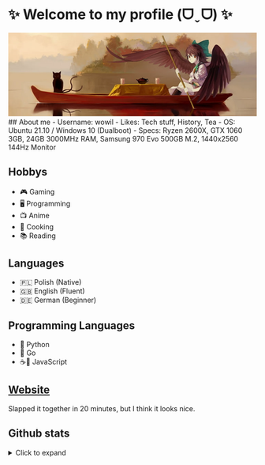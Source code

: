 # ✨ Welcome to my profile (ᗜˬᗜ) ✨
<img src="banner.png">
## About me
- Username: wowil
- Likes: Tech stuff, History, Tea
- OS: Ubuntu 21.10 / Windows 10 (Dualboot)
- Specs: Ryzen 2600X, GTX 1060 3GB, 24GB 3000MHz RAM, Samsung 970 Evo 500GB M.2, 1440x2560 144Hz Monitor

## Hobbys
- 🎮 Gaming
- 🖥️ Programming
- 📺 Anime
- 🍲 Cooking
- 📚 Reading

## Languages
- 🇵🇱 Polish (Native)
- 🇬🇧 English (Fluent)
- 🇩🇪 German (Beginner)

## Programming Languages
- 🐍 Python
- 🦫 Go 
- ☕📄 JavaScript

## <a href="https://vvoiner.github.io/" target="_blank" rel="noopener noreferrer">Website</a>
Slapped it together in 20 minutes, but I think it looks nice.

## Github stats
<details>
<summary>Click to expand</summary>

![Anurag's GitHub stats](https://github-readme-stats.vercel.app/api?username=vvoiner&count_private=true&show_icons=true&theme=tokyonight)
[![Top Langs](https://github-readme-stats.vercel.app/api/top-langs/?username=vvoiner&theme=tokyonight)](https://github.com/anuraghazra/github-readme-stats)

</details>


